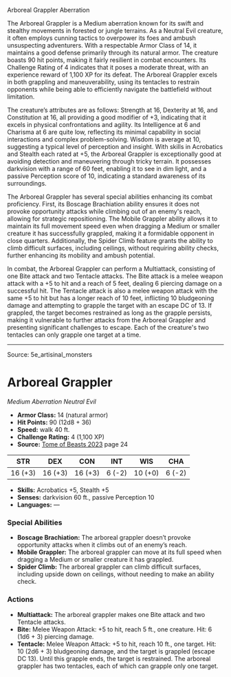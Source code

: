 <MonsterName/>Arboreal Grappler</MonsterName>
<CreatureType/>Aberration</CreatureType>

<summary>The Arboreal Grappler is a Medium aberration known for its swift and stealthy movements in forested or jungle terrains. As a Neutral Evil creature, it often employs cunning tactics to overpower its foes and ambush unsuspecting adventurers. With a respectable Armor Class of 14, it maintains a good defense primarily through its natural armor. The creature boasts 90 hit points, making it fairly resilient in combat encounters. Its Challenge Rating of 4 indicates that it poses a moderate threat, with an experience reward of 1,100 XP for its defeat. The Arboreal Grappler excels in both grappling and maneuverability, using its tentacles to restrain opponents while being able to efficiently navigate the battlefield without limitation.</summary>

<detail>

The creature’s attributes are as follows: Strength at 16, Dexterity at 16, and Constitution at 16, all providing a good modifier of +3, indicating that it excels in physical confrontations and agility. Its Intelligence at 6 and Charisma at 6 are quite low, reflecting its minimal capability in social interactions and complex problem-solving. Wisdom is average at 10, suggesting a typical level of perception and insight. With skills in Acrobatics and Stealth each rated at +5, the Arboreal Grappler is exceptionally good at avoiding detection and maneuvering through tricky terrain. It possesses darkvision with a range of 60 feet, enabling it to see in dim light, and a passive Perception score of 10, indicating a standard awareness of its surroundings.

The Arboreal Grappler has several special abilities enhancing its combat proficiency. First, its Boscage Brachiation ability ensures it does not provoke opportunity attacks while climbing out of an enemy's reach, allowing for strategic repositioning. The Mobile Grappler ability allows it to maintain its full movement speed even when dragging a Medium or smaller creature it has successfully grappled, making it a formidable opponent in close quarters. Additionally, the Spider Climb feature grants the ability to climb difficult surfaces, including ceilings, without requiring ability checks, further enhancing its mobility and ambush potential.

In combat, the Arboreal Grappler can perform a Multiattack, consisting of one Bite attack and two Tentacle attacks. The Bite attack is a melee weapon attack with a +5 to hit and a reach of 5 feet, dealing 6 piercing damage on a successful hit. The Tentacle attack is also a melee weapon attack with the same +5 to hit but has a longer reach of 10 feet, inflicting 10 bludgeoning damage and attempting to grapple the target with an escape DC of 13. If grappled, the target becomes restrained as long as the grapple persists, making it vulnerable to further attacks from the Arboreal Grappler and presenting significant challenges to escape. Each of the creature's two tentacles can only grapple one target at a time.</detail>



---

Source: 5e_artisinal_monsters

# Arboreal Grappler

*Medium* *Aberration* *Neutral Evil*

- **Armor Class:** 14 (natural armor)
- **Hit Points:** 90 (12d8 + 36)
- **Speed:** walk 40 ft.
- **Challenge Rating:** 4 (1,100 XP)
- **Source:** [Tome of Beasts 2023](https://koboldpress.com/kpstore/product/tome-of-beasts-1-2023-edition/) page 24

| STR | DEX | CON | INT | WIS | CHA |
| --- | --- | --- | --- | --- | --- |
| 16 (+3) | 16 (+3) | 16 (+3) | 6 (-2) | 10 (+0) | 6 (-2) |

- **Skills:** Acrobatics +5, Stealth +5
- **Senses:** darkvision 60 ft., passive Perception 10
- **Languages:** —

### Special Abilities

- **Boscage Brachiation:** The arboreal grappler doesn’t provoke opportunity attacks when it climbs out of an enemy’s reach.
- **Mobile Grappler:** The arboreal grappler can move at its full speed when dragging a Medium or smaller creature it has grappled.
- **Spider Climb:** The arboreal grappler can climb difficult surfaces, including upside down on ceilings, without needing to make an ability check.

### Actions

- **Multiattack:** The arboreal grappler makes one Bite attack and two Tentacle attacks.
- **Bite:** Melee Weapon Attack: +5 to hit, reach 5 ft., one creature. Hit: 6 (1d6 + 3) piercing damage.
- **Tentacle:** Melee Weapon Attack: +5 to hit, reach 10 ft., one target. Hit: 10 (2d6 + 3) bludgeoning damage, and the target is grappled (escape DC 13). Until this grapple ends, the target is restrained. The arboreal grappler has two tentacles, each of which can grapple only one target.


